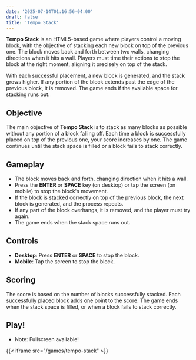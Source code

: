 ```yaml
---
date: '2025-07-14T01:16:56-04:00'
draft: false
title: 'Tempo Stack'
---
```


**Tempo Stack** is an HTML5-based game where players control a moving block, with the objective of stacking each new block on top of the previous one. The block moves back and forth between two walls, changing directions when it hits a wall. Players must time their actions to stop the block at the right moment, aligning it precisely on top of the stack.

With each successful placement, a new block is generated, and the stack grows higher. If any portion of the block extends past the edge of the previous block, it is removed. The game ends if the available space for stacking runs out.

## Objective

The main objective of **Tempo Stack** is to stack as many blocks as possible without any portion of a block falling off. Each time a block is successfully placed on top of the previous one, your score increases by one. The game continues until the stack space is filled or a block fails to stack correctly.

## Gameplay

- The block moves back and forth, changing direction when it hits a wall.
- Press the **ENTER** or **SPACE** key (on desktop) or tap the screen (on mobile) to stop the block's movement.
- If the block is stacked correctly on top of the previous block, the next block is generated, and the process repeats.
- If any part of the block overhangs, it is removed, and the player must try again.
- The game ends when the stack space runs out.

## Controls

- **Desktop**: Press **ENTER** or **SPACE** to stop the block.
- **Mobile**: Tap the screen to stop the block.
  
## Scoring

The score is based on the number of blocks successfully stacked. Each successfully placed block adds one point to the score. The game ends when the stack space is filled, or when a block fails to stack correctly.

## Play!

- Note: Fullscreen available!

{{< iframe src="/games/tempo-stack" >}}

